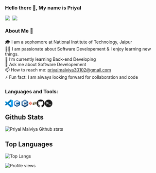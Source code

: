 ### Hello there 👋, My name is Priyal
 <a href="https://www.linkedin.com/in/priyalmalviya-/">
  <img align="left" width="24px" src="https://cdn.jsdelivr.net/npm/simple-icons@v3/icons/linkedin.svg"  />
</a>

<a href="mailto:2019umt1489@mnit.ac.in">
  <img align="left" width="26px" src="https://cdn.jsdelivr.net/npm/simple-icons@v3/icons/gmail.svg" />
</a>


<br />


### About Me 🚀
🎓 I am a sophomore at National Institute of Technology, Jaipur </br>
👨‍💻  I am passionate about Software Developement & I enjoy learning new things. </br>
🌱 I’m currently learning Back-end Developing </br>
💬 Ask me about Software Developement </br>
📫 How to reach me: priyalmalviya30102@gmail.com </br>
⚡ Fun fact: I am always looking forward for collaboration and code</br>

### Languages and Tools:
<img align="left" alt="Visual Studio Code" width="26px" src="https://raw.githubusercontent.com/github/explore/80688e429a7d4ef2fca1e82350fe8e3517d3494d/topics/visual-studio-code/visual-studio-code.png" />
<img align="left" alt="C" width="26px" src="https://raw.githubusercontent.com/github/explore/80688e429a7d4ef2fca1e82350fe8e3517d3494d/topics/c/c.png" />
<img align="left" alt="Cpp" width="26px" src="https://raw.githubusercontent.com/github/explore/80688e429a7d4ef2fca1e82350fe8e3517d3494d/topics/cpp/cpp.png" />
<img align="left" alt="Git" width="26px" src="https://raw.githubusercontent.com/github/explore/80688e429a7d4ef2fca1e82350fe8e3517d3494d/topics/git/git.png" />
<img align="left" alt="GitHub" width="26px" src="https://raw.githubusercontent.com/github/explore/78df643247d429f6cc873026c0622819ad797942/topics/github/github.png" />
<img align="left" alt="Terminal" width="26px" src="https://raw.githubusercontent.com/github/explore/80688e429a7d4ef2fca1e82350fe8e3517d3494d/topics/terminal/terminal.png" /></br>

## Github Stats

![Priyal Malviya Github stats](https://github-readme-stats.vercel.app/api?username=priyalmalviya&show_icons=true&theme=radical)

## Top Languages

![Top Langs](https://github-readme-stats.vercel.app/api/top-langs/?username=priyalmalviya&layout=compact&theme=radical)

![Profile views](https://gpvc.arturio.dev/priyalmalviya)
